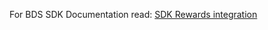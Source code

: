 For BDS SDK Documentation read:
[SDK Rewards integration](https://docs.catappult.io/docs/native-user-acquisition)
